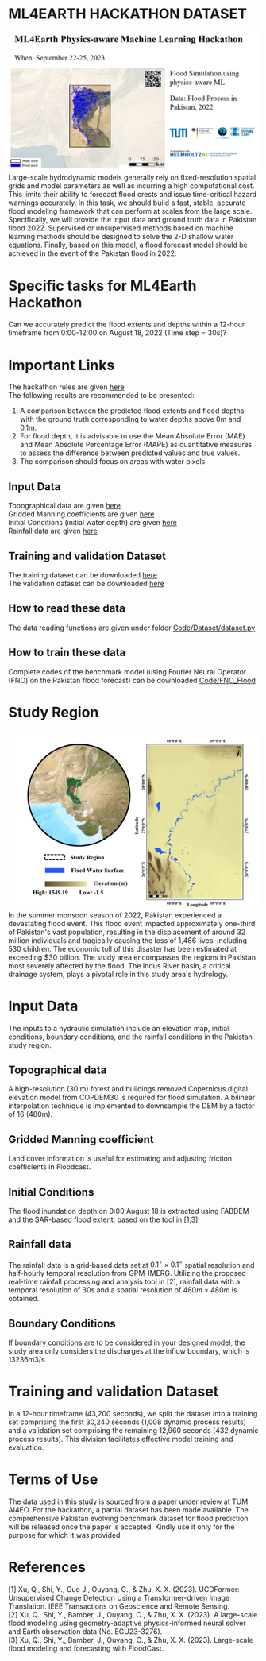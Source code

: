 # ML4EARTH HACKATHON DATASET
![Alt text](https://github.com/zhu-xlab/ML4Earth-Hackathon-2023/blob/main/Source/image%20(2).png)
Large-scale hydrodynamic models generally rely on fixed-resolution spatial grids and model parameters as well as incurring a high computational cost. This limits their ability to forecast flood crests and issue time-critical hazard warnings accurately. In this task, we should build a fast, stable, accurate flood modeling framework that can perform at scales from the large scale. Specifically, we will provide the input data and ground truth data in Pakistan flood 2022. Supervised or unsupervised methods based on machine learning methods should be designed to solve the 2-D shallow water equations. Finally, based on this model, a flood forecast model should be achieved in the event of the Pakistan flood in 2022.

# Specific tasks for ML4Earth Hackathon  
Can we accurately predict the flood extents and depths within a 12-hour timeframe from 0:00-12:00 on August 18, 2022 (Time step = 30s)?


# Important Links
The hackathon rules are given [here](https://ml4earth23.devpost.com/)  
The following results are recommended to be presented:  
1. A comparison between the predicted flood extents and flood depths with the ground truth corresponding to water depths above 0m and 0.1m.  
2. For flood depth, it is advisable to use the Mean Absolute Error (MAE) and Mean Absolute Percentage Error (MAPE) as quantitative measures to assess the difference between predicted values and true values.  
3. The comparison should focus on areas with water pixels.  

## Input Data
Topographical data are given [here](https://drive.google.com/drive/folders/1X7ZmEvx1KUwSlLCli47UYk9bxgrbLpmo?usp=drive_link)   
Gridded Manning coefficients are given [here](https://drive.google.com/drive/folders/1X7ZmEvx1KUwSlLCli47UYk9bxgrbLpmo?usp=drive_link)   
Initial Conditions (initial water depth) are given [here](https://drive.google.com/drive/folders/1X7ZmEvx1KUwSlLCli47UYk9bxgrbLpmo?usp=drive_link)    
Rainfall data are given [here](https://drive.google.com/drive/folders/1CF3nQcfJQ2zs2yUtnsEY3LTrT4PyzrPg?usp=drive_link)  
## Training and validation Dataset 
The training dataset can be downloaded  [here](https://drive.google.com/drive/folders/1pe5x6Nz1B6COlfE4j4YTefCe7SCouIKP?usp=drive_lin)  
The validation dataset can be downloaded [here](https://drive.google.com/drive/folders/1hmbem-P-z-iPNQp_H2BED3cNtmr1WOih?usp=drive_link) 
## How to read these data
The data reading functions are given under folder [Code/Dataset/dataset.py](https://github.com/zhu-xlab/ML4Earth-Hackathon-2023/blob/main/Code/Dataset/dataset.py)  
## How to train these data
Complete codes of the benchmark model (using Fourier Neural Operator (FNO) on the Pakistan flood forecast) can be downloaded [Code/FNO_Flood](https://github.com/zhu-xlab/ML4Earth-Hackathon-2023/tree/main/Code/FNO_Flood)  

# Study Region
![Location of the study area and elevation information](https://github.com/zhu-xlab/ML4Earth-Hackathon-2023/blob/main/Source/Picture1.png)  
In the summer monsoon season of 2022, Pakistan experienced a devastating flood event. This flood event impacted approximately one-third of Pakistan's vast population, resulting in the displacement of around 32 million individuals and tragically causing the loss of 1,486 lives, including 530 children. The economic toll of this disaster has been estimated at exceeding $30 billion. The study area encompasses the regions in Pakistan most severely affected by the flood. The Indus River basin, a critical drainage system, plays a pivotal role in this study area's hydrology. 

# Input Data
The inputs to a hydraulic simulation include an elevation map, initial conditions,  boundary conditions, and the rainfall conditions in the Pakistan study region. 

## Topographical data
A high-resolution (30 m) forest and buildings removed Copernicus digital elevation model from COPDEM30  is required for flood simulation. A bilinear interpolation technique is implemented to downsample the DEM by a factor of 16 (480m). 

##  Gridded Manning coefficient
Land cover information is useful for estimating and adjusting friction coefficients in Floodcast. 

##  Initial Conditions
The flood inundation depth on 0:00 August 18 is extracted using FABDEM and the SAR-based flood extent, based on the tool in [1,3]

##  Rainfall data
The rainfall data is a grid‐based data set at $0.1^{\circ} \times 0.1^{\circ}$ spatial resolution and half-hourly temporal resolution from GPM-IMERG. Utilizing the proposed real-time rainfall processing and analysis tool in [2], rainfall data with a temporal resolution of 30s and a spatial resolution of $480 m \times 480 m$ is obtained. 

## Boundary Conditions
If boundary conditions are to be considered in your designed model, the study area only considers the discharges at the inflow boundary, which is 13236m3/s.

# Training and validation Dataset
In a 12-hour timeframe (43,200 seconds), we split the dataset into a training set comprising the first 30,240 seconds (1,008 dynamic process results) and a validation set comprising the remaining 12,960 seconds (432 dynamic process results). This division facilitates effective model training and evaluation.

# Terms of Use
The data used in this study is sourced from a paper under review at TUM AI4EO. For the hackathon, a partial dataset has been made available. The comprehensive Pakistan evolving benchmark dataset for flood prediction will be released once the paper is accepted. Kindly use it only for the purpose for which it was provided.

# References
[1] Xu, Q., Shi, Y., Guo J., Ouyang, C., & Zhu, X. X. (2023). UCDFormer: Unsupervised Change Detection Using a Transformer-driven Image Translation. IEEE Transactions on Geoscience and Remote Sensing.  
[2] Xu, Q., Shi, Y., Bamber, J., Ouyang, C., & Zhu, X. X. (2023). A large-scale flood modeling using geometry-adaptive physics-informed neural solver and Earth observation data (No. EGU23-3276).  
[3] Xu, Q., Shi, Y., Bamber, J., Ouyang, C., & Zhu, X. X. (2023). Large-scale flood modeling and forecasting with FloodCast. 

